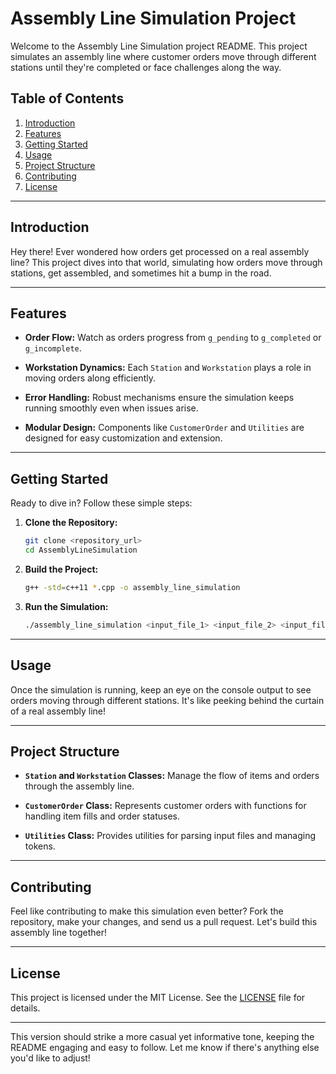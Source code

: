# Assembly Line Simulation Project

Welcome to the Assembly Line Simulation project README. This project simulates an assembly line where customer orders move through different stations until they're completed or face challenges along the way.

## Table of Contents

1. [Introduction](#introduction)
2. [Features](#features)
3. [Getting Started](#getting-started)
4. [Usage](#usage)
5. [Project Structure](#project-structure)
6. [Contributing](#contributing)
7. [License](#license)

---

## Introduction

Hey there! Ever wondered how orders get processed on a real assembly line? This project dives into that world, simulating how orders move through stations, get assembled, and sometimes hit a bump in the road.

---

## Features

- **Order Flow:** Watch as orders progress from `g_pending` to `g_completed` or `g_incomplete`.
  
- **Workstation Dynamics:** Each `Station` and `Workstation` plays a role in moving orders along efficiently.

- **Error Handling:** Robust mechanisms ensure the simulation keeps running smoothly even when issues arise.

- **Modular Design:** Components like `CustomerOrder` and `Utilities` are designed for easy customization and extension.

---

## Getting Started

Ready to dive in? Follow these simple steps:

1. **Clone the Repository:**
   ```bash
   git clone <repository_url>
   cd AssemblyLineSimulation
   ```

2. **Build the Project:**
   ```bash
   g++ -std=c++11 *.cpp -o assembly_line_simulation
   ```

3. **Run the Simulation:**
   ```bash
   ./assembly_line_simulation <input_file_1> <input_file_2> <input_file_3> <input_file_4>
   ```

---

## Usage

Once the simulation is running, keep an eye on the console output to see orders moving through different stations. It's like peeking behind the curtain of a real assembly line!

---

## Project Structure

- **`Station` and `Workstation` Classes:** Manage the flow of items and orders through the assembly line.

- **`CustomerOrder` Class:** Represents customer orders with functions for handling item fills and order statuses.

- **`Utilities` Class:** Provides utilities for parsing input files and managing tokens.

---

## Contributing

Feel like contributing to make this simulation even better? Fork the repository, make your changes, and send us a pull request. Let's build this assembly line together!

---

## License

This project is licensed under the MIT License. See the [LICENSE](LICENSE) file for details.

---

This version should strike a more casual yet informative tone, keeping the README engaging and easy to follow. Let me know if there's anything else you'd like to adjust!
